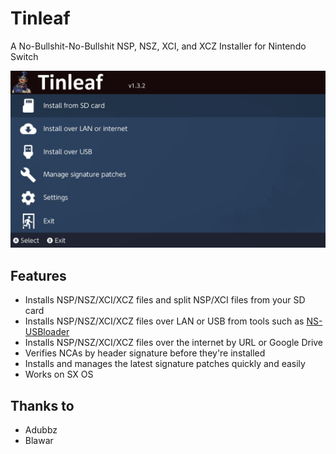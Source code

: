 # Tinleaf
A No-Bullshit-No-Bullshit NSP, NSZ, XCI, and XCZ Installer for Nintendo Switch

![Tinleaf Installer Main Menu](tinleaf.jpg)

## Features
- Installs NSP/NSZ/XCI/XCZ files and split NSP/XCI files from your SD card
- Installs NSP/NSZ/XCI/XCZ files over LAN or USB from tools such as [NS-USBloader](https://github.com/developersu/ns-usbloader)
- Installs NSP/NSZ/XCI/XCZ files over the internet by URL or Google Drive
- Verifies NCAs by header signature before they're installed
- Installs and manages the latest signature patches quickly and easily
- Works on SX OS

## Thanks to
- Adubbz
- Blawar

